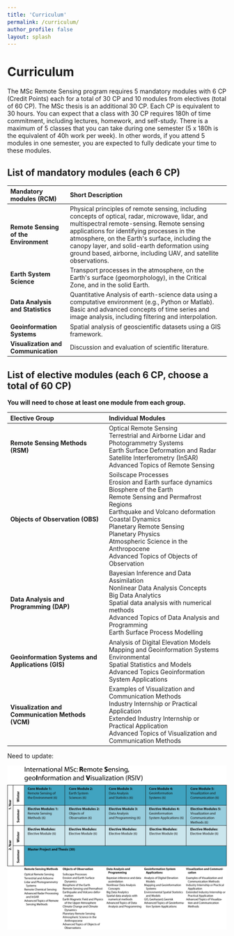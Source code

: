 ```yaml
---
title: 'Curriculum'
permalink: /curriculum/
author_profile: false
layout: splash
---
```


# Curriculum
The MSc Remote Sensing program requires 5 mandatory modules with 6 CP (Credit Points) each for a total of 30 CP and 10 modules from electives (total of 60 CP). The MSc thesis is an additional 30 CP. Each CP is equivalent to 30 hours. You can expect that a class with 30 CP requires 180h of time commitment, including lectures, homework, and self-study. There is a maximum of 5 classes that you can take during one semester (5 x 180h is the equivalent of 40h work per week). In other words, if you attend 5 modules in one semester, you are expected to fully dedicate your time to these modules.

## List of mandatory modules (each 6 CP)

| Mandatory modules (RCM) | Short Description
|:----|:---
**Remote Sensing of the Environment** | Physical principles of remote sensing, including concepts of optical, radar, microwave, lidar, and multispectral remote-sensing. Remote sensing applications for identifying processes in the atmosphere, on the Earth's surface, including the canopy layer, and solid-earth deformation using ground based, airborne, including UAV, and satellite observations.
**Earth System Science** | Transport processes in the atmosphere, on the Earth's surface (geomorphology), in the Critical Zone, and in the solid Earth.
**Data Analysis and Statistics** | Quantitative Analysis of earth-science data using a computative environment (e.g., Python or Matlab). Basic and advanced concepts of time series and image analysis, including filtering and interpolation.
**Geoinformation Systems** | Spatial analysis of geoscientific datasets using a GIS framework.
**Visualization and Communication** | Discussion and evaluation of scientific literature.


## List of elective modules (each 6 CP, choose a total of 60 CP)
**You will need to chose at least one module from each group.**

| Elective Group | Individual Modules |
|:----|:---|
**Remote Sensing Methods (RSM)** | Optical Remote Sensing <br /> Terrestrial and Airborne Lidar and Photogrammetry Systems <br /> Earth Surface Deformation and Radar Satellite Interferometry (InSAR) <br /> Advanced Topics of Remote Sensing <br /> |
**Objects of Observation (OBS)** | Soilscape Processes <br /> Erosion and Earth surface dynamics <br /> Biosphere of the Earth <br /> Remote Sensing and Permafrost Regions <br /> Earthquake and Volcano deformation <br /> Coastal Dynamics <br /> Planetary Remote Sensing <br /> Planetary Physics <br /> Atmospheric Science in the Anthropocene <br /> Advanced Topics of Objects of Observation  |
**Data Analysis and Programming (DAP)** | Bayesian Inference and Data Assimilation <br /> Nonlinear Data Analysis Concepts <br /> Big Data Analytics <br /> Spatial data analysis with numerical methods <br /> Advanced Topics of Data Analysis and Programming <br /> Earth Surface Process Modelling |
**Geoinformation Systems and Applications (GIS)** | Analysis of Digital Elevation Models <br /> Mapping and Geoinformation Systems Environmental <br /> Spatial Statistics and Models <br /> Advanced Topics Geoinformation System Applications |
**Visualization and Communication Methods (VCM)** | Examples of Visualization and Communication Methods <br />  Industry Internship or Practical Application <br /> Extended Industry Internship or Practical Application <br /> Advanced Topics of Visualization and Communication Methods


Need to update:
<p align="center">
<img src="https://github.com/UP-RS-ESP/msc-rsiv/raw/gh-pages/assets/images/MSc_RSIV_concept_vs10.jpg" width="1025" />
</p>
